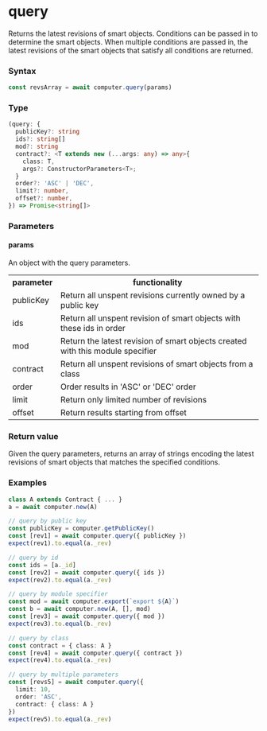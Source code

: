 # query

Returns the latest revisions of smart objects. Conditions can be passed in to determine the smart objects. When multiple conditions are passed in, the latest revisions of the smart objects that satisfy all conditions are returned.


### Syntax
```js
const revsArray = await computer.query(params)
```

### Type
```ts
(query: {
  publicKey?: string
  ids?: string[]
  mod?: string
  contract?: <T extends new (...args: any) => any>{
    class: T,
    args?: ConstructorParameters<T>;
  }
  order?: 'ASC' | 'DEC',
  limit?: number,
  offset?: number,
}) => Promise<string[]>
```

### Parameters

#### params
An object with the query parameters.

<div align="center" style="font-size: 14px;">
  <table>
    <tr>
      <th>parameter</th>
      <th>functionality</th>
    </tr>
    <tr>
      <td>publicKey</td>
      <td>Return all unspent revisions currently owned by a public key</td>
    </tr>
    <tr>
      <td>ids</td>
      <td>Return all unspent revision of smart objects with these ids in order</td>
    </tr>
    <tr>
      <td>mod</td>
      <td>Return the latest revision of smart objects created with this module specifier</td>
    </tr>
    <tr>
      <td>contract</td>
      <td>Return all unspent revisions of smart objects from a class</td>
    </tr>
    <tr>
      <td>order</td>
      <td>Order results in 'ASC' or 'DEC' order</td>
    </tr>
    <tr>
      <td>limit</td>
      <td>Return only limited number of revisions</td>
    </tr>
    <tr>
      <td>offset</td>
      <td>Return results starting from offset</td>
    </tr>
  </table>
</div>

### Return value
Given the query parameters, returns an array of strings encoding the latest revisions of smart objects that matches the specified conditions.

### Examples
```ts
class A extends Contract { ... }
a = await computer.new(A)

// query by public key
const publicKey = computer.getPublicKey()
const [rev1] = await computer.query({ publicKey })
expect(rev1).to.equal(a._rev)

// query by id
const ids = [a._id]
const [rev2] = await computer.query({ ids })
expect(rev2).to.equal(a._rev)

// query by module specifier
const mod = await computer.export(`export ${A}`)
const b = await computer.new(A, [], mod)
const [rev3] = await computer.query({ mod })
expect(rev3).to.equal(b._rev)

// query by class
const contract = { class: A }
const [rev4] = await computer.query({ contract })
expect(rev4).to.equal(a._rev)

// query by multiple parameters
const [revs5] = await computer.query({
  limit: 10,
  order: 'ASC',
  contract: { class: A }
})
expect(rev5).to.equal(a._rev)
```